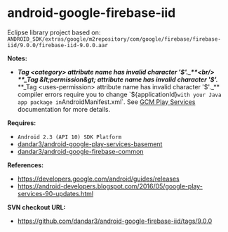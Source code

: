 # android-google-firebase-iid

Eclipse library project based on:<br/>
`ANDROID_SDK/extras/google/m2repository/com/google/firebase/firebase-iid/9.0.0/firebase-iid-9.0.0.aar`

**Notes:**<br/>
- **_Tag &lt;category&gt; attribute name has invalid character '$'._**<br/>
  **_Tag &lt;permission&gt; attribute name has invalid character '$'._**<br/>
  **_Tag &lt;uses-permission&gt; attribute name has invalid character '$'._** compiler errors require you to change `${applicationId}` with your Java app package in `AndroidManifest.xml`. See [GCM Play Services](https://developers.google.com/cloud-messaging/android/client#manifest) documentation for more details.

**Requires:**
- `Android 2.3 (API 10) SDK Platform`
- [dandar3/android-google-play-services-basement](https://github.com/dandar3/android-google-play-services-basement)
- [dandar3/android-google-firebase-common](https://github.com/dandar3/android-google-playfirebase-common)

**References:**
- https://developers.google.com/android/guides/releases
- https://android-developers.blogspot.com/2016/05/google-play-services-90-updates.html

**SVN checkout URL:**
- https://github.com/dandar3/android-google-firebase-iid/tags/9.0.0
